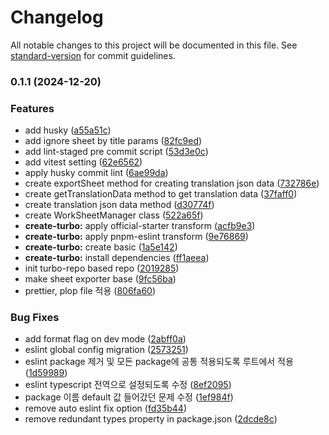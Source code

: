 # Changelog

All notable changes to this project will be documented in this file. See [standard-version](https://github.com/conventional-changelog/standard-version) for commit guidelines.

### 0.1.1 (2024-12-20)

### Features

- add husky ([a55a51c](https://github.com/chltjdrhd777/sheet-i18n/commit/a55a51c7e1d279002dddcaf2b4e957d6180a83d5))
- add ignore sheet by title params ([82fc9ed](https://github.com/chltjdrhd777/sheet-i18n/commit/82fc9edf52f201b74cc22c7a129d8d9fb5880dc8))
- add lint-staged pre commit script ([53d3e0c](https://github.com/chltjdrhd777/sheet-i18n/commit/53d3e0c6aced647e3b47063cd23bf134345e73a5))
- add vitest setting ([62e6562](https://github.com/chltjdrhd777/sheet-i18n/commit/62e65629c68b92766f4509039405330508ba1d93))
- apply husky commit lint ([6ae99da](https://github.com/chltjdrhd777/sheet-i18n/commit/6ae99da9c448d23916ba97a6ae7d89546464dd75))
- create exportSheet method for creating translation json data ([732786e](https://github.com/chltjdrhd777/sheet-i18n/commit/732786e5dd32d4a0d3ac28607fe92117720160e6))
- create getTranslationData method to get translation data ([37faff0](https://github.com/chltjdrhd777/sheet-i18n/commit/37faff07f60af4369604ef36ed9ae5a06225a1d7))
- create translation json data method ([d30774f](https://github.com/chltjdrhd777/sheet-i18n/commit/d30774fe86a5486008530f3c1bb80edcf58c9d0f))
- create WorkSheetManager class ([522a65f](https://github.com/chltjdrhd777/sheet-i18n/commit/522a65f9f587c2fbbb5678dcac222fcc87beb1cc))
- **create-turbo:** apply official-starter transform ([acfb9e3](https://github.com/chltjdrhd777/sheet-i18n/commit/acfb9e31fe9cc659700c6050d26f78a0065164f7))
- **create-turbo:** apply pnpm-eslint transform ([9e76869](https://github.com/chltjdrhd777/sheet-i18n/commit/9e76869210372a92e1da13350f6bef42fbbba96b))
- **create-turbo:** create basic ([1a5e142](https://github.com/chltjdrhd777/sheet-i18n/commit/1a5e1421e90b02efd1d8f5ff72bf83a9e2f4db78))
- **create-turbo:** install dependencies ([ff1aeea](https://github.com/chltjdrhd777/sheet-i18n/commit/ff1aeeabbe3d5b704a170fb4974168d4ac9c334c))
- init turbo-repo based repo ([2019285](https://github.com/chltjdrhd777/sheet-i18n/commit/20192855844fe8fb2b31ad00fdd6ab7714dd082a))
- make sheet exporter base ([9fc56ba](https://github.com/chltjdrhd777/sheet-i18n/commit/9fc56ba8e24ce021dbc3f65c051549948f961608))
- prettier, plop file 적용 ([806fa60](https://github.com/chltjdrhd777/sheet-i18n/commit/806fa607754fb41a01a15303dee693087f6f0966))

### Bug Fixes

- add format flag on dev mode ([2abff0a](https://github.com/chltjdrhd777/sheet-i18n/commit/2abff0a580865361019dce3bb103e5aed01cf6e0))
- eslint global config migration ([2573251](https://github.com/chltjdrhd777/sheet-i18n/commit/25732516e70259e2dda2da4e787c63c3abc385c9))
- eslint package 제거 및 모든 package에 공통 적용되도록 루트에서 적용 ([1d59989](https://github.com/chltjdrhd777/sheet-i18n/commit/1d5998911849dec4d312e4663c966306e5cf48a0))
- eslint typescript 전역으로 설정되도록 수정 ([8ef2095](https://github.com/chltjdrhd777/sheet-i18n/commit/8ef2095e6fad44650d8179ce0f5408c06bd0ee2e))
- package 이름 default 값 들어갔던 문제 수정 ([1ef984f](https://github.com/chltjdrhd777/sheet-i18n/commit/1ef984fc03b65a1397ad0d9ef91ab6fcffe58a44))
- remove auto eslint fix option ([fd35b44](https://github.com/chltjdrhd777/sheet-i18n/commit/fd35b44bd532b13ecff405fbf3f4720a224cbaf0))
- remove redundant types property in package.json ([2dcde8c](https://github.com/chltjdrhd777/sheet-i18n/commit/2dcde8c004405dd8f3ff72db1c5efd0fc69d08e5))
